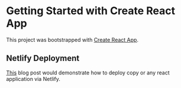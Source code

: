 # Getting Started with Create React App

This project was bootstrapped with [Create React App](https://github.com/facebook/create-react-app).

## Netlify Deployment

[This](https://virendraoswal.com/host-reactjs-application-using-netlifty) blog post would demonstrate how to deploy copy or any react application via Netlify.
